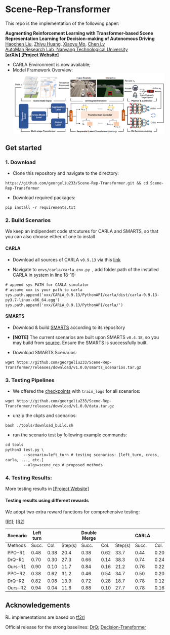 # Scene-Rep-Transformer

This repo is the implementation of the following paper:

**Augmenting Reinforcement Learning with Transformer-based Scene Representation Learning for Decision-making of Autonomous Driving**
<br> [Haochen Liu](https://scholar.google.com/citations?user=iizqKUsAAAAJ&hl=en), [Zhiyu Huang](https://mczhi.github.io/), [Xiaoyu Mo](https://scholar.google.com/citations?user=JUYVmAQAAAAJ&hl=zh-CN), [Chen Lv](https://scholar.google.com/citations?user=UKVs2CEAAAAJ&hl=en) 
<br> [AutoMan Research Lab, Nanyang Technological University](https://lvchen.wixsite.com/automan)
<br> **[[arXiv]](https://arxiv.org/abs/2208.12263)**&nbsp;**[[Project Website]](https://georgeliu233.github.io/Scene-Rep-Transformer/)**

- CARLA Environment is now available;
- Model Framework Overview:
![](pics/main1.png)

## Get started

### 1. Download

* Clone this repository and navigate to the directory:

```
https://github.com/georgeliu233/Scene-Rep-Transformer.git && cd Scene-Rep-Transformer
``` 

* Download required packages:

```
pip install -r requirements.txt
``` 

### 2. Build Scenarios
We keep an indipendent code strcutures for CARLA and SMARTS, so that you can also choose either of one to install
#### CARLA

* Download all sources of CARLA ```v0.9.13``` via this [link](https://github.com/carla-simulator/carla/releases/tag/0.9.13/)

* Navigate to ```envs/carla/carla_env.py ```, add folder path of the installed CARLA in system in line 18-19:

```
# append sys PATH for CARLA simulator 
# assume xxx is your path to carla
sys.path.append('xxx/CARLA_0.9.13/PythonAPI/carla/dist/carla-0.9.13-py3.7-linux-x86_64.egg')
sys.path.append('xxx/CARLA_0.9.13/PythonAPI/carla/')
```

#### SMARTS
* Download & build [SMARTS](https://github.com/huawei-noah/SMARTS) according to its repository

* **[NOTE]** The current scenarios are built upon SMARTS ```v0.4.18```, so you may build from [source](https://github.com/huawei-noah/SMARTS/releases/tag/v0.4.17). Ensure the SMARTS is successfully built.

* Download SMARTS Scenarios:

```
wget https://github.com/georgeliu233/Scene-Rep-Transformer/releases/download/v1.0.0/smarts_scenarios.tar.gz
```

### 3. Testing Pipelines

* We offered the [checkpoints](https://github.com/georgeliu233/Scene-Rep-Transformer/releases/download/v1.0.0/data.tar.gz) with ```train_logs``` for all scenarios:

```
wget https://github.com/georgeliu233/Scene-Rep-Transformer/releases/download/v1.0.0/data.tar.gz
```

* unzip the ckpts and scenarios:

```
bash ./tools/download_build.sh
```

* run the scenario test by following example commands:
```
cd tools
python3 test.py \
        --scenario=left_turn # testing scenarios: [left_turn, cross, carla, ..., etc.]
        --algo=scene_rep # proposed methods
```

### 4. Testing Results:

More testing results in [[Project Website]](https://georgeliu233.github.io/Scene-Rep-Transformer/)

#### Testing results using different rewards

We adopt two extra reward functions for comprehensive testing:

[[R1]](https://arxiv.org/abs/1904.09503); [[R2]](https://arxiv.org/abs/2005.03863)


|     Scenario    |     Left turn    |             |                |     Double Merge    |             |                |     CARLA    |             |                |
|-----------------|------------------|-------------|----------------|---------------------|-------------|----------------|--------------|-------------|----------------|
|     Methods     |     Succ.        |     Col.    |     Step(s)    |     Succ.           |     Col.    |     Step(s)    |     Succ.    |     Col.    |     Step(s)    |
|     PPO-R1      |     0.48         |     0.38    |     20.4       |     0.38            |     0.62    |     33.7       |     0.44     |     0.20    |     22.1       |
|     DrQ-R1      |     0.70         |     0.30    |     27.3       |     0.66            |     0.14    |     38.3       |     0.74     |     0.24    |     17.6       |
|     Ours-R1     |     0.90         |     0.10    |     11.7       |     0.84            |     0.16    |     21.2       |     0.76     |     0.22    |     19.4       |
|     PPO-R2      |     0.38         |     0.62    |     31.2       |     0.46            |     0.54    |     34.7       |     0.50      |     0.20    |     24.8       |
|     DrQ-R2      |     0.82         |     0.08    |     13.9       |     0.72            |     0.28    |     18.7       |     0.78     |     0.12    |     18.5       |
|     Ours-R2     |     0.94         |     0.04    |     11.6       |     0.88            |     0.10    |     27.7       |     0.78     |     0.16    |     21.3       |

## Acknowledgements

RL implementations are based on [tf2rl](https://github.com/keiohta/tf2rl) 

Official release for the strong baselines: [DrQ](https://github.com/denisyarats/drq); [Decision-Transformer](https://github.com/kzl/decision-transformer)
